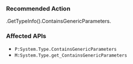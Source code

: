 ### Recommended Action
.GetTypeInfo().ContainsGenericParameters.

### Affected APIs
* `P:System.Type.ContainsGenericParameters`
* `M:System.Type.get_ContainsGenericParameters`
